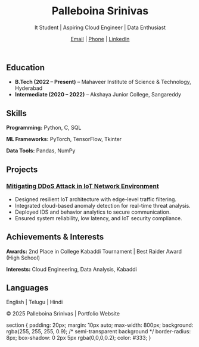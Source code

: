 <!DOCTYPE html>
<html lang="en">
<head>
  <meta charset="UTF-8">
  <meta name="viewport" content="width=device-width, initial-scale=1.0">
  <title>Palleboina Srinivas - Portfolio</title>
  <link rel="stylesheet" href="style.css">
</head>
<body>
  <header>
    <div class="container">
      <h1>Palleboina Srinivas</h1>
      <p>It Student | Aspiring Cloud Engineer | Data Enthusiast</p>
      <div class="links">
        <a href="mailto:palleboinasrinivas7@gmail.com">Email</a> | 
        <a href="tel:07989731182">Phone</a> | 
        <a href="https://www.linkedin.com/in/srinivas-palleboina-2326172bb" target="_blank">LinkedIn</a>
      </div>
    </div>
  </header>

  <section>
    <h2>Education</h2>
    <ul>
      <li><b>B.Tech (2022 – Present)</b> – Mahaveer Institute of Science & Technology, Hyderabad</li>
      <li><b>Intermediate (2020 – 2022)</b> – Akshaya Junior College, Sangareddy</li>
    </ul>
  </section>

  <section>
    <h2>Skills</h2>
    <p><b>Programming:</b> Python, C, SQL</p>
    <p><b>ML Frameworks:</b> PyTorch, TensorFlow, Tkinter</p>
    <p><b>Data Tools:</b> Pandas, NumPy</p>
  </section>

  <section>
    <h2>Projects</h2>
    <div class="project">
      <h3>
        <a href="https://github.com/Sri5849/MITIGATING-DDOS-ATTACK-IN-IOT-NETWORK-ENVIRONMENT" target="_blank">
          Mitigating DDoS Attack in IoT Network Environment
        </a>
      </h3>
      <ul>
        <li>Designed resilient IoT architecture with edge-level traffic filtering.</li>
        <li>Integrated cloud-based anomaly detection for real-time threat analysis.</li>
        <li>Deployed IDS and behavior analytics to secure communication.</li>
        <li>Ensured system reliability, low latency, and IoT security compliance.</li>
      </ul>
    </div>
  </section>

  <section>
    <h2>Achievements & Interests</h2>
    <p><b>Awards:</b> 2nd Place in College Kabaddi Tournament | Best Raider Award (High School)</p>
    <p><b>Interests:</b> Cloud Engineering, Data Analysis, Kabaddi</p>
  </section>

  <section>
    <h2>Languages</h2>
    <p>English | Telugu | Hindi</p>
  </section>

  <footer>
    <p>© 2025 Palleboina Srinivas | Portfolio Website</p>
  </footer>
</body>
</html>
section {
  padding: 20px;
  margin: 10px auto;
  max-width: 800px;
  background: rgba(255, 255, 255, 0.9); /* semi-transparent background */
  border-radius: 8px;
  box-shadow: 0 2px 5px rgba(0,0,0,0.2);
  color: #333;
}
